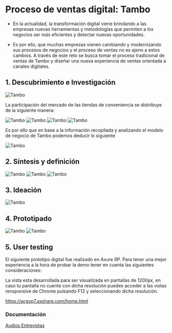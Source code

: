 # Proceso de ventas digital: Tambo

- En la actualidad, la transformación digital viene brindando a las empresas nuevas herramientas y metodologías que permiten a los negocios ser más eficientes y detectar nuevas oportunidades.

- Es por ello, que muchas empresas vienen cambiando y modernizando sus procesos de negocios y el proceso de ventas no es ajeno a estos cambios. A través de este reto se busca tomar el proceso tradicional de ventas de Tambo y diseñar una nueva experiencia de ventas orientada a canales digitales.

## 1. Descubrimiento e Investigación
![Tambo](assets/docs/texto1.png)

La participación del mercado de las tiendas de conveniencia se distribuye de la siguiente manera:

![Tambo](assets/docs/market-share.png) 
![Tambo](assets/docs/texto2.png)
![Tambo](assets/docs/texto3.png)
![Tambo](assets/docs/texto4.png)

Es por ello que en base a la información recopilada y analizando el modelo de negocio de Tambo podemos deducir lo siguiente

![Tambo](assets/docs/canvas.png)

## 2. Síntesis y definición 
![Tambo](assets/docs/journey.png) 
![Tambo](assets/docs/benchmark.png) 
![Tambo](assets/docs/user_person.png) 
## 3. Ideación 
![Tambo](assets/docs/user_flow.png) 
## 4. Prototipado
![Tambo](assets/docs/prototype1.png) 
![Tambo](assets/docs/prototype2.png) 

## 5. User testing

El siguiente prototipo digital fue realizado en Axure RP. Para tener una mejor experiencia a la hora de probar la demo tener en cuenta las siguientes consideraciones:

La vista esta desarrollada para ser visualizada en pantallas de 1200px, en caso tu pantalla no cuente con dicha resolución puedes acceder a las vistas rensponsive de Chrome pulsando F12 y seleccionando dicha resolución.

https://acgvp7.axshare.com/home.html

### Documentación

[Audios Entrevistas](https://drive.google.com/file/d/1AuM5_HU08rsgfjSN9NeMaAVMXCnPQjXS/view?usp=sharing)
